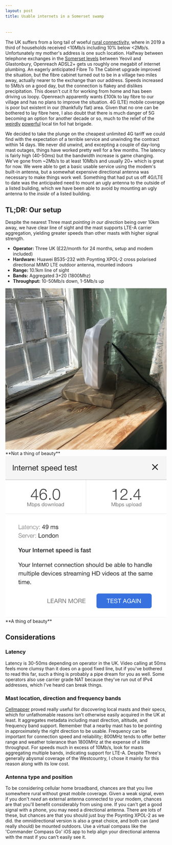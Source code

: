 ```yaml
---
layout: post
title: Usable internets in a Somerset swamp


---
```


The UK suffers from a long tail of woeful [rural connectivity](https://www.ispreview.co.uk/index.php/2020/01/farmers-survey-highlights-poor-uk-rural-mobile-and-broadband.html), where in 2019 a third of households received <10Mb/s including 10% below <2Mb/s. Unfortunately my mother's address is one such location. Halfway between telephone exchanges in the [Somerset levels](https://en.wikipedia.org/wiki/Somerset_Levels) between Yeovil and Glastonbury, Openreach ADSL2+ gets us roughly one megabit of internet plumbing. An eagerly anticipated Fibre To The Cabinet upgrade improved the situation, but the fibre cabinet turned out to be in a village two miles away, actually nearer to the exchange than our address. Speeds increased to 5Mb/s on a good day, but the connection is flakey and dislikes precipitation. This doesn't cut it for working from home and has been driving us loopy. Openreach apparently wants £100k to lay fibre to our village and has no plans to improve the situation. 4G (LTE) mobile coverage is poor but existent in our (thankfully flat) area. Given that no one can be bothered to lay fibre here, I also doubt that there is much danger of 5G becoming an option for another decade or so, much to the relief of the [weirdly](https://www.bbc.co.uk/news/technology-52848913) [powerful](https://www.bbc.co.uk/news/technology-52674949) local tin foil hat brigade.

We decided to take the plunge on the cheapest unlimited 4G tariff we could find with the expectation of a terrible service and unwinding the contract within 14 days. We never did unwind, and excepting a couple of day-long mast outages, things have worked pretty well for a few months. The latency is fairly high (40-50ms) but the bandwidth increase is game changing. We've gone from ~2Mb/s to at least 10Mb/s and usually 20+ which is great for now. We were able to get a basic usable service using the modem's built-in antenna, but a somewhat expensive directional antenna was necessary to make things work well. Something that had put us off 4G/LTE to date was the anticipated need to mount an ugly antenna to the outside of a listed building, which we have been able to avoid by mounting an ugly antenna to the *inside* of a listed building.



## TL;DR: Our setup

Despite the nearest Three mast *pointing in our direction* being over 10km away, we have clear line of sight and the mast supports LTE-A carrier aggregation, yielding greater speeds than other masts with higher signal strength.

- **Operator:** Three UK (£22/month for 24 months, setup and modem included)
- **Hardware:** Huawei B535-232 with Poynting XPOL-2 cross polarised directional MIMO LTE outdoor antenna, mounted indoors
- **Range:** 10.1km line of sight
- **Bands:** Aggregated 3+20 (1800Mhz)
- **Throughput:** 10-50Mb/s down, 1-5Mb/s up

<img src="/assets/2020-09-11/poynting.jpg" alt="Not a thing of great beauty" />
**Not a thing of beauty**

<img src="/assets/2020-09-11/speed.png" alt="Speed test" />
**A thing of beauty**


## Considerations

### Latency
Latency is 30-50ms depending on operator in the UK. Video calling at 50ms feels more clumsy than it does on a good fixed line, but if you've bothered to read this far, such a thing is probably a pipe dream for you as well. Some operators also use carrier grade NAT because they've run out of IPv4 addresses, which I've heard can break things. 

### Mast location, direction and frequency bands
[Cellmapper](https://www.cellmapper.net/map) proved really useful for discovering local masts and their specs, which for unfathomable reasons isn't otherwise easily acquired in the UK at least. It aggregates  metadata including mast direction, altitude, and frequency band support. Remember that a nearby mast has to be pointing in approximately the right direction to be usable. Frequency can be important for connection speed and reliability; 800MHz tends to offer better range and weather tolerance than 1800MHz at the expense of a little throughput. For speeds much in excess of 10Mb/s, look for masts aggregating multiple bands, indicating support for LTE-A. Despite Three's generally abysmal coverage of the Westcountry, I chose it mainly for this reason along with its low cost.

### Antenna type and position
To be considering cellular home broadband, chances are that you live somewhere rural without great mobile coverage. Given a weak signal, even if you don't *need* an external antenna connected to your modem, chances are that you'll benefit considerably from using one. If you can't get a good signal with a phone, you may need a directional antenna. There are lots of these, but chances are that you should just buy the Poynting XPOL-2 as we did. the omnidirectional version is also a great choice, and both can (and really should) be mounted outdoors. Use a virtual compass like the 'Commander Compass Go' iOS app to help align your directional antenna with the mast if you can't easily see it.
